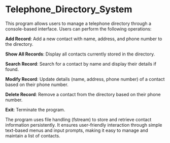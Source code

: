 # Telephone_Directory_System
This program allows users to manage a telephone directory through a console-based interface. Users can perform the following operations:

**Add Record**: Add a new contact with name, address, and phone number to the directory.

**Show All Records**: Display all contacts currently stored in the directory.

**Search Record**: Search for a contact by name and display their details if found.

**Modify Record**: Update details (name, address, phone number) of a contact based on their phone number.

**Delete Record**: Remove a contact from the directory based on their phone number.

**Exit**: Terminate the program.

The program uses file handling (fstream) to store and retrieve contact information persistently. It ensures user-friendly interaction through simple text-based menus and input prompts, making it easy to manage and maintain a list of contacts.
